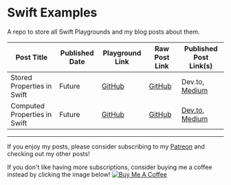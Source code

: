 # Swift Examples

A repo to store all Swift Playgrounds and my blog posts about them.

| Post Title | Published Date | Playground Link | Raw Post Link | Published Post Link(s) |
| ---------- | -------------- | --------------- | ------------- | ------------------- |
| Stored Properties in Swift | Future | [GitHub](https://github.com/maeganjwilson/swift-examples/tree/master/Playgrounds/StoredProperties.playground) | [GitHub](https://github.com/maeganjwilson/swift-examples/blob/master/Posts/StoredProperties.md) | Dev.to, [Medium](https://medium.com/@maeganwilson_/stored-properties-in-swift-143267881604) |
| Computed Properties in Swift | Future | [GitHub]() | [GitHub]() | [Dev.to](), [Medium]() |

---

If you enjoy my posts, please consider subscribing to my [Patreon](https://www.patreon.com/maeganwilson_) and checking out my other posts!

If you don't like having more subscriptions, consider buying me a coffee instead by clicking the image below! <a href="https://www.buymeacoffee.com/appsbymw" target="_blank"><img src="https://bmc-cdn.nyc3.digitaloceanspaces.com/BMC-button-images/custom_images/orange_img.png" alt="Buy Me A Coffee" style="height: auto !important;width: auto !important;" ></a>
